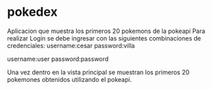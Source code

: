 # pokedex
Aplicacion que muestra los primeros 20 pokemons de la pokeapi
Para realizar Login se debe ingresar con las siguientes combinaciones de credenciales:
username:cesar
password:villa

username:user
password:password

Una vez dentro en la vista principal se muestran los primeros 20 pokemones obtenidos utilizando el pokeapi.
